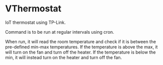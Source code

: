 # VThermostat

IoT thermostat using TP-Link.

Command is to be run at regular intervals using cron.

When run, it will read the room temperature and check if it is between the pre-defined min-max temperatures. If the temperature is above the max, it will turn on the fan and turn off the heater. If the temperature is below the min, it will instead turn on the heater and turn off the fan.